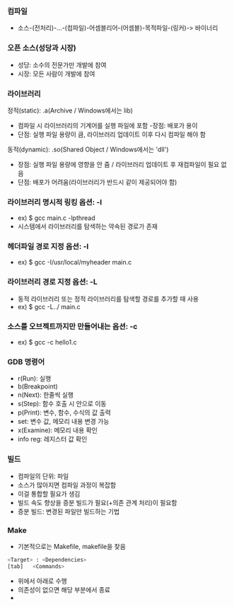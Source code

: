 ### 컴파일
- 소스-(전처리)-...-(컴파일)-어셈블리어-(어셈블)-목적파일-(링커)-> 바이너리

### 오픈 소스(성당과 시장)
- 성당: 소수의 전문가만 개발에 참여
- 시장: 모든 사람이 개발에 참여

### 라이브러리
정적(static): .a(Archive / Windows에서는 lib)
- 컴파일 시 라이브러리의 기계어를 실행 파일에 포함
-장점: 배포가 용이
- 단점: 실행 파일 용량이 큼, 라이브러리 업데이트 이후 다시 컴파일 해야 함

동적(dynamic): .so(Shared Object / Windows에서는 'dll')
- 장점: 실행 파일 용량에 영향을 안 줌 / 라이브러리 업데이트 후 재컴파일이 필요 없음
- 단점: 배포가 어려움(라이브러리가 반드시 같이 제공되어야 함)

### 라이브러리 명시적 링킹 옵션: -l
- ex) $ gcc main.c -lpthread
- 시스템에서 라이브러리를 탐색하는 약속된 경로가 존재

### 헤더파일 경로 지정 옵션: -I
- ex) $ gcc -I/usr/local/myheader main.c

### 라이브러리 경로 지정 옵션: -L
- 동적 라이브러리 또는 정적 라이브러리를 탐색할 경로를 추가할 때 사용
- ex) $ gcc -L../ main.c

### 소스를 오브젝트까지만 만들어내는 옵션: -c
- ex) $ gcc -c hello1.c

### GDB 명령어
- r(Run): 실행
- b(Breakpoint)
- n(Next): 한줄씩 실행
- s(Step): 함수 호출 시 안으로 이동
- p(Print): 변수, 함수, 수식의 값 출력
- set: 변수 값, 메모리 내용 변경 가능
- x(Examine): 메모리 내용 확인
- info reg: 레지스터 값 확인

### 빌드
- 컴파일의 단위: 파일
- 소스가 많아지면 컴파일 과정이 복잡함
- 이걸 통합할 필요가 생김
- 빌드 속도 향상을 증분 빌드가 필요(+의존 관계 처리)이 필요함
- 증분 빌드: 변경된 파일만 빌드하는 기법

### Make
- 기본적으로는 Makefile, makefile을 찾음
```bash
<Target> : <Dependencies>
[tab]	<Commands>
```
- 위에서 아래로 수행
- 의존성이 없으면 해당 부분에서 종료
- 


